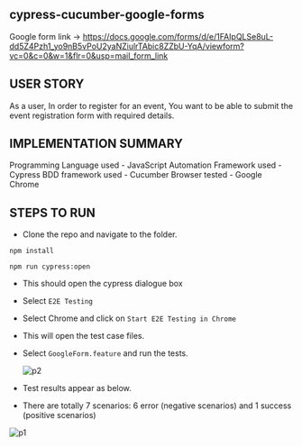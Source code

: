 ## cypress-cucumber-google-forms

Google form link -> https://docs.google.com/forms/d/e/1FAIpQLSe8uL-dd5Z4Pzh1_yo9nB5vPoU2yaNZiulrTAbic8ZZbU-YqA/viewform?vc=0&c=0&w=1&flr=0&usp=mail_form_link

## USER STORY
 
As a user, 
In order to register for an event, 
You want to be able to submit the event registration form with required details.

## IMPLEMENTATION SUMMARY

Programming Language used - JavaScript
Automation Framework used - Cypress
BDD framework used - Cucumber
Browser tested - Google Chrome 

## STEPS TO RUN

- Clone the repo and navigate to the folder.

```
npm install
```

```
npm run cypress:open
```

- This should open the cypress dialogue box
- Select `E2E Testing`
- Select Chrome and click on `Start E2E Testing in Chrome`
- This will open the test case files.
- Select `GoogleForm.feature` and run the tests.

  ![p2](https://github.com/Snehamk/CypressCrayonSneha/assets/29744754/496f2d6a-34a7-4f27-854a-0d6bb34c2038)


- Test results appear as below.
- There are totally 7 scenarios: 6 error (negative scenarios) and 1 success (positive scenarios)

 ![p1](https://github.com/Snehamk/CypressCrayonSneha/assets/29744754/f639ac39-de5f-4128-8d7d-780acd210083)


